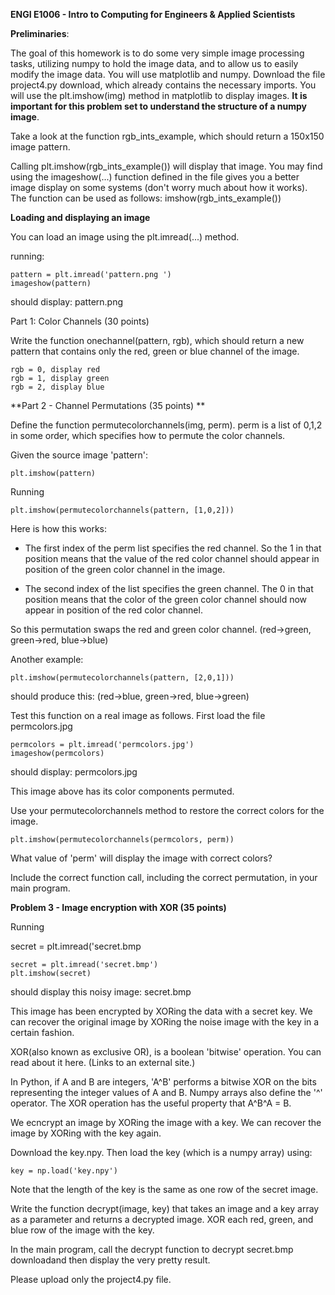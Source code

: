 **ENGI E1006 - Intro to Computing for Engineers & Applied Scientists**

**Preliminaries**:

The goal of this homework is to do some very simple image processing tasks, utilizing numpy to hold the image data, and to allow us to easily modify the image data. You will use matplotlib and numpy. Download the file  project4.py  download, which already contains the necessary imports. You will use the plt.imshow(img) method in matplotlib to display images. **It is important for this problem set to understand the structure of a numpy image**.

Take a look at the function rgb_ints_example, which should return a 150x150 image pattern. 

Calling plt.imshow(rgb_ints_example()) will display that image. 
You may find using the imageshow(...) function defined in the file gives you a better image display on some systems (don't worry much about how it works). The function can be used as follows: imshow(rgb_ints_example())

**Loading and displaying an image**

You can load an image using the plt.imread(...) method. 

running:

    pattern = plt.imread('pattern.png ')
    imageshow(pattern)

should display: pattern.png

Part 1:  Color Channels (30 points) 

Write the function onechannel(pattern, rgb), which should return a new pattern that contains only the red, green or blue channel of the image. 

    rgb = 0, display red
    rgb = 1, display green
    rgb = 2, display blue

**Part 2 - Channel Permutations (35 points) **

Define the function permutecolorchannels(img, perm). perm is a list of 0,1,2 in some order, which specifies how to permute the color channels.

Given the source image 'pattern':

    plt.imshow(pattern)

Running 

    plt.imshow(permutecolorchannels(pattern, [1,0,2]))

Here is how this works:

- The first index of the perm list specifies the red channel. So the 1 in that position means that the value of the red color channel should appear in position of the green color channel in the image.

- The second index of the list specifies the green channel. The 0 in that position means that the color of the green color channel should now appear in position of the red color channel.

So this permutation swaps the red and green color channel. (red->green, green->red, blue->blue)

Another example:

    plt.imshow(permutecolorchannels(pattern, [2,0,1]))

should produce this: (red->blue, green->red, blue->green)

Test this function on a real image as follows. First load the file permcolors.jpg

    permcolors = plt.imread('permcolors.jpg')
    imageshow(permcolors)

should display: permcolors.jpg 

This image above has its color components permuted.

Use your permutecolorchannels method to restore the correct colors for the image.

    plt.imshow(permutecolorchannels(permcolors, perm))

What value of 'perm'  will display the image with correct colors?

Include the correct function call, including the correct permutation,  in your main program. 

**Problem 3 - Image encryption with XOR (35 points)**

Running

secret = plt.imread('secret.bmp
              
    secret = plt.imread('secret.bmp')
    plt.imshow(secret)

should display this noisy image: secret.bmp  

This image has been encrypted by XORing the data with a secret key.  We can recover the original image by XORing the noise image with the key in a certain fashion.

XOR(also known as exclusive OR), is a boolean  'bitwise' operation. You can read about it here. (Links to an external site.) 

In Python, if A and B are integers, 'A^B' performs a bitwise XOR on the bits representing the integer values of A and B. Numpy arrays also define the '^' operator. The XOR operation has the useful property that A^B^A = B.

We ecncrypt an image by XORing the image with a key. We can recover the image by XORing with the key again. 

Download the key.npy. Then load the key (which is a numpy array) using:

    key = np.load('key.npy')

Note that the length of the key is the same as one row of the secret image. 

Write the function decrypt(image, key) that takes an image and a key array as a parameter and returns a decrypted image. XOR each red, green, and blue row of the image with the key.

In the main program, call the decrypt function to decrypt secret.bmp  downloadand then display the very pretty result. 

Please upload only the project4.py file.
